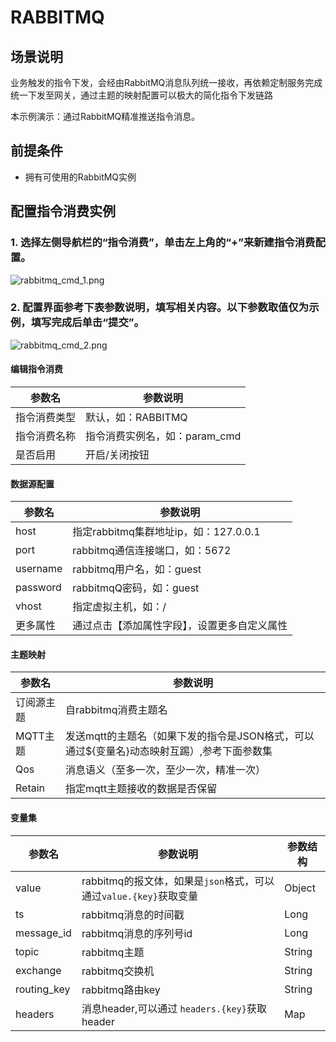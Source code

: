 # RABBITMQ

## 场景说明
业务触发的指令下发，会经由RabbitMQ消息队列统一接收，再依赖定制服务完成统一下发至网关，通过主题的映射配置可以极大的简化指令下发链路

本示例演示：通过RabbitMQ精准推送指令消息。

## 前提条件
- 拥有可使用的RabbitMQ实例

## 配置指令消费实例
### 1. 选择左侧导航栏的“指令消费”，单击左上角的“+”来新建指令消费配置。
![rabbitmq_cmd_1.png](@site/static/images/command/rabbitmq_cmd_1.png)

### 2. 配置界面参考下表参数说明，填写相关内容。以下参数取值仅为示例，填写完成后单击“提交”。
![rabbitmq_cmd_2.png](@site/static/images/command/rabbitmq_cmd_2.png)
#### 编辑指令消费
| **参数名**   | **参数说明**              |
|-----------|-----------------------|
| 指令消费类型    | 默认，如：RABBITMQ         |
| 指令消费名称    | 指令消费实例名，如：param_cmd   |
| 是否启用      | 开启/关闭按钮               |
#### 数据源配置
| **参数名**  | **参数说明**                     |
|----------|------------------------------|
| host     | 指定rabbitmq集群地址ip，如：127.0.0.1 |
| port     | rabbitmq通信连接端口，如：5672        |
| username | rabbitmq用户名，如：guest          |
| password | rabbitmqQ密码，如：guest           |
| vhost    | 指定虚拟主机，如：/                   |
| 更多属性     | 通过点击【添加属性字段】，设置更多自定义属性       |

#### 主题映射
| **参数名** | **参数说明**             |
|---------|----------------------|
| 订阅源主题    | 自rabbitmq消费主题名          |
| MQTT主题  |  发送mqtt的主题名（如果下发的指令是JSON格式，可以通过${变量名}动态映射互踢）,参考下面参数集            |
| Qos    | 消息语义（至多一次，至少一次，精准一次） |
| Retain  | 指定mqtt主题接收的数据是否保留    |

#### 变量集

| **参数名**            | **参数说明**                                       | **参数结构**          |
|--------------------|------------------------------------------------|-------------------|
| value  | rabbitmq的报文体，如果是`json`格式，可以通过`value.{key}`获取变量 | Object            |
| ts         | rabbitmq消息的时间戳                                 | Long              |
| message_id   | rabbitmq消息的序列号id                               | Long            |
| topic | rabbitmq主题                                     | String            |
| exchange | rabbitmq交换机                                    | String            |
| routing_key             | rabbitmq路由key                                  | String              |
| headers             | 消息header,可以通过 `headers.{key}`获取header          | Map|

